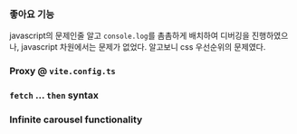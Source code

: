 ### 좋아요 기능

javascript의 문제인줄 알고 `console.log`를 촘촘하게 배치하여 디버깅을 진행하였으나, javascript 차원에서는 문제가 없었다. 알고보니 css 우선순위의 문제였다.

### Proxy @ `vite.config.ts`

### `fetch` ... `then` syntax

### Infinite carousel functionality
